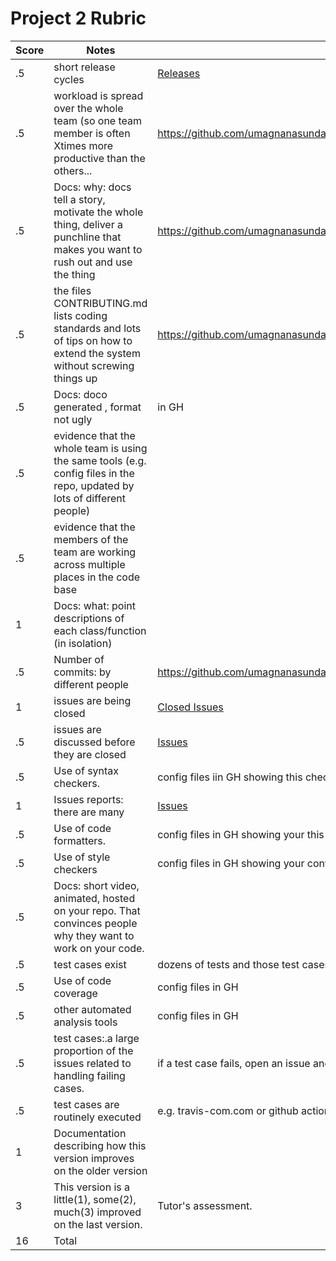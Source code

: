 # Project 2 Rubric

|Score|Notes| Evidence|
|-|-----|---------|
|.5| short release cycles|[Releases](https://github.com/umagnanasundaram2128/SimplyClip/releases)|
|.5| workload is spread over the whole team (so one team member is often Xtimes more productive than the others...|https://github.com/umagnanasundaram2128/SimplyClip/pulse/monthly|
|.5|Docs: why: docs tell a story, motivate the whole thing, deliver a punchline that makes you want to rush out and use the thing |https://github.com/umagnanasundaram2128/SimplyClip/blob/main/Docs/UseCase.docx |
|.5|the files CONTRIBUTING.md lists coding standards and lots of tips on how to extend the system without screwing things up  |https://github.com/umagnanasundaram2128/SimplyClip/blob/main/CONTRIBUTING.md |
|.5|Docs: doco generated , format not ugly  | in GH|
|.5|evidence that the whole team is using the same tools (e.g. config files in the repo, updated by lots of different people) | |
|.5|evidence that the members of the team are working across multiple places in the code base | |
|1|Docs: what: point descriptions of each class/function (in isolation)  | |
|.5|Number of commits: by different people  | https://github.com/umagnanasundaram2128/SimplyClip/pulse/monthly|
|1|issues are being closed | [Closed Issues](https://github.com/umagnanasundaram2128/SimplyClip/issues?q=is%3Aissue+is%3Aclosed)
|.5|issues are discussed before they are closed | [Issues](https://github.com/umagnanasundaram2128/SimplyClip/issues)
|.5|Use of syntax checkers. | config files iin GH showing this checker's config|
|1|Issues reports: there are many  | [Issues](https://github.com/umagnanasundaram2128/SimplyClip/issues)|
|.5|Use of code formatters. | config files in GH showing your this formatter's config|
|.5|Use of style checkers | config files in GH showing your config|
|.5|Docs: short video, animated, hosted on your repo. That convinces people why they want to work on your code. | |
|.5|test cases exist  | dozens of tests and those test cases are more than 30% of the code base|
|.5|Use of code coverage  | config files in GH|
|.5|other automated analysis tools  | config files in GH|
|.5|test cases:.a large proportion of the issues related to handling failing cases. | if a test case fails, open an issue and fix it|
|.5|test cases are routinely executed | e.g. travis-com.com or github actions or something|
|1|Documentation describing how this version improves on the older version| 
|3|This version is a little(1), some(2), much(3) improved on the last version.|Tutor's assessment.| 
|16| Total|